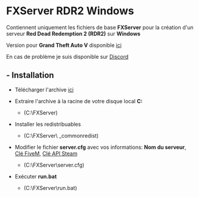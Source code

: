 # FXServer RDR2 Windows

Contiennent uniquement les fichiers de base **FXServer** pour la création d'un serveur **Red Dead Redemption 2 (RDR2)** sur **Windows**

Version pour **Grand Theft Auto V** disponible [ici](https://github.com/IceWeedo/FXServer_GTA5_Windows)

En cas de problème je suis disponible sur [Discord](https://discord.com/invite/xPGrCh5)

## - Installation

  * Télécharger l'archive [ici](https://github.com/IceWeedo/FXServer_RDR2_Windows/releases/latest)
  * Extraire l'archive à la racine de votre disque local **C:**
    * (C:\FXServer)

  * Installer les redistribuables
    * (C:\FXServer\ _commonredist)

  * Modifier le fichier **server.cfg** avec vos informations: **Nom du serveur**, [Clé FiveM](https://keymaster.fivem.net), [Clé API Steam](https://steamcommunity.com/dev/apikey)
    * (C:\FXServer\server.cfg)

  * Exécuter **run.bat**
    * (C:\FXServer\run.bat)
